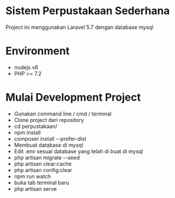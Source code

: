 # Sistem Perpustakaan Sederhana
Project ini menggunakan Laravel 5.7 dengan database mysql

# Environment
- nodejs v6
- PHP >= 7.2

# Mulai Development Project
- Gunakan command line / cmd / terminal
- Clone project dari repository
- cd perpustakaan/
- npm install
- composer install --prefer-dist
- Membuat database di mysql
- Edit .env sesuai database yang telah di buat di mysql
- php artisan migrate --seed
- php artisan clear:cache
- php artisan config:clear
- npm run watch
- buka tab terminal baru
- php artisan serve
